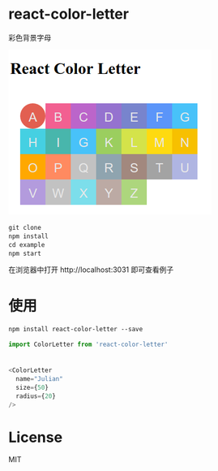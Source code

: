 react-color-letter
===
彩色背景字母

![](./example/demo.png)


```js
git clone 
npm install
cd example
npm start
```
在浏览器中打开 http://localhost:3031 即可查看例子


# 使用
`npm install react-color-letter --save`


```js
import ColorLetter from 'react-color-letter'


<ColorLetter 
  name="Julian"
  size={50}
  radius={20}
/>
```

# License

 MIT


